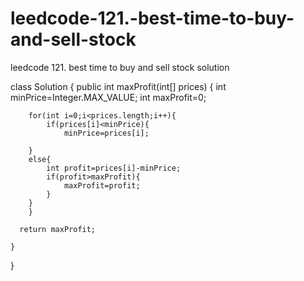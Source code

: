 # leedcode-121.-best-time-to-buy-and-sell-stock
leedcode 121. best time to buy and sell stock solution

class Solution {
    public int maxProfit(int[] prices) {
        int minPrice=Integer.MAX_VALUE;
        int maxProfit=0;

        for(int i=0;i<prices.length;i++){
            if(prices[i]<minPrice){
                minPrice=prices[i];
            
        }
        else{
            int profit=prices[i]-minPrice;
            if(profit>maxProfit){
                maxProfit=profit;
            }
        }
        }
        
      return maxProfit;
        
    }
}
